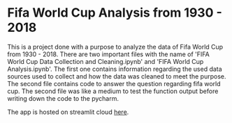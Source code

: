 # Fifa World Cup Analysis from 1930 - 2018

This is a project done with a purpose to analyze the data of Fifa World Cup from 1930 - 2018. There are two important files with the name of  'FIFA World Cup Data Collection and Cleaning.ipynb' and 'FIFA World Cup Analysis.ipynb'. The first one contains information regarding the used data sources used to collect and how the data was cleaned to meet the purpose. The second file contains code to answer the question regarding fifa world cup. The second file was like a medium to test the function output before writing down the code to the pycharm.

The app is hosted on streamlit cloud [here](https://sudarshanaw-fifa-wc-analysis-app-app-i440uw.streamlit.app/).
